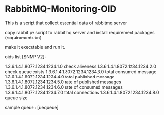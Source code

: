 # RabbitMQ-Monitoring-OID

This is a script that collect essential data of rabbitmq server

copy rabbit.py script to rabbitmq server and install requirement packages (requirements.txt) 

make it executable and run it.


oids list [SNMP V2]: 


1.3.6.1.4.1.8072.1234.1234.1.0 check aliveness
1.3.6.1.4.1.8072.1234.1234.2.0 check queue exists
1.3.6.1.4.1.8072.1234.1234.3.0 total consumed message
1.3.6.1.4.1.8072.1234.1234.4.0 total published message
1.3.6.1.4.1.8072.1234.1234.5.0 rate of published messages
1.3.6.1.4.1.8072.1234.1234.6.0 rate of consumed messages
1.3.6.1.4.1.8072.1234.1234.7.0 total connections
1.3.6.1.4.1.8072.1234.1234.8.0 queue size


sample queue :  [uequeue]
